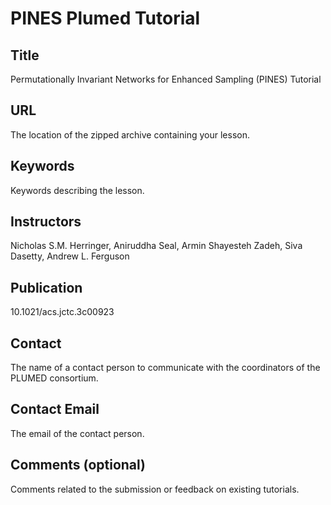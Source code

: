 # PINES Plumed Tutorial

## Title
Permutationally Invariant Networks for Enhanced Sampling (PINES) Tutorial

## URL
The location of the zipped archive containing your lesson.

## Keywords
Keywords describing the lesson.

## Instructors
Nicholas S.M. Herringer, Aniruddha Seal, Armin Shayesteh Zadeh, Siva Dasetty, Andrew L. Ferguson

## Publication
10.1021/acs.jctc.3c00923

## Contact
The name of a contact person to communicate with the coordinators of the PLUMED consortium.

## Contact Email
The email of the contact person.

## Comments (optional)
Comments related to the submission or feedback on existing tutorials.


